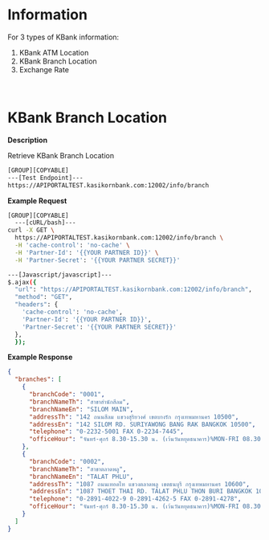 ﻿# **Information**

For 3 types of KBank information:

1. KBank ATM Location
2. KBank Branch Location
3. Exchange Rate

<br />

# KBank Branch Location

**Description**

Retrieve KBank Branch Location

```bash
[GROUP][COPYABLE]
---[Test Endpoint]---
https://APIPORTALTEST.kasikornbank.com:12002/info/branch
```

**Example Request**

```bash
[GROUP][COPYABLE]
  ---[cURL/bash]---
curl -X GET \
  https://APIPORTALTEST.kasikornbank.com:12002/info/branch \
  -H 'cache-control': 'no-cache' \
  -H 'Partner-Id': '{{YOUR PARTNER ID}}' \
  -H 'Partner-Secret': '{{YOUR PARTNER SECRET}}'

---[Javascript/javascript]---
$.ajax({
  "url": "https://APIPORTALTEST.kasikornbank.com:12002/info/branch",
  "method": "GET",
  "headers": {
    'cache-control': 'no-cache',
    'Partner-Id': '{{YOUR PARTNER ID}}',
    'Partner-Secret': '{{YOUR PARTNER SECRET}}'
  },
  });
```

**Example Response**

```json
{
  "branches": [
    {
      "branchCode": "0001",
      "branchNameTh": "สาขาสำนักสีลม",
      "branchNameEn": "SILOM MAIN",
      "addressTh": "142 ถนนสีลม แขวงสุริยวงศ์ เขตบางรัก กรุงเทพมหานคร 10500",
      "addressEn": "142 SILOM RD. SURIYAWONG BANG RAK BANGKOK 10500",
      "telephone": "0-2232-5001 FAX 0-2234-7445",
      "officeHour": "จันทร์-ศุกร์ 8.30-15.30 น. (เว้นวันหยุดธนาคาร)%MON-FRI 08.30-15.30 HRS (EXCEPT BANK HOLIDAYS)"
    },
    {
      "branchCode": "0002",
      "branchNameTh": "สาขาตลาดพลู",
      "branchNameEn": "TALAT PHLU",
      "addressTh": "1087 ถนนเทอดไท แขวงตลาดพลู เขตธนบุรี กรุงเทพมหานคร 10600",
      "addressEn": "1087 THOET THAI RD. TALAT PHLU THON BURI BANGKOK 10600",
      "telephone": "0-2891-4022-9 0-2891-4262-5 FAX 0-2891-4278",
      "officeHour": "จันทร์-ศุกร์ 8.30-15.30 น. (เว้นวันหยุดธนาคาร)%MON-FRI 08.30-15.30 HRS (EXCEPT BANK HOLIDAYS)"
    }
  ]
}
```
